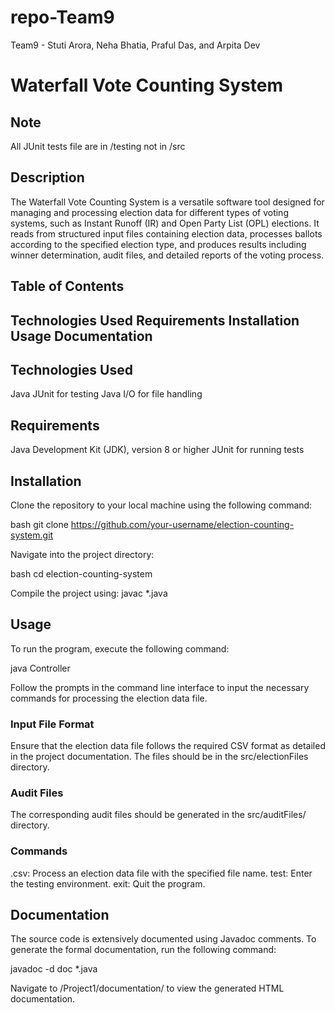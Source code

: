 # repo-Team9
Team9 - Stuti Arora, Neha Bhatia, Praful Das, and Arpita Dev


<h1>Waterfall Vote Counting System</h1>

<h2>Note</h2>
All JUnit tests file are in /testing not in /src


<h2>Description</h2>

The Waterfall Vote Counting System is a versatile software tool designed for managing and processing election data for different types of voting systems, such as Instant Runoff (IR) and Open Party List (OPL) elections. It reads from structured input files containing election data, processes ballots according to the specified election type, and produces results including winner determination, audit files, and detailed reports of the voting process.


<h2>Table of Contents<h2>

Technologies Used
Requirements
Installation
Usage
Documentation


<h2>Technologies Used</h2>

Java
JUnit for testing
Java I/O for file handling


<h2>Requirements</h2>

Java Development Kit (JDK), version 8 or higher
JUnit for running tests


<h2>Installation</h2>

Clone the repository to your local machine using the following command:

bash
git clone https://github.com/your-username/election-counting-system.git

Navigate into the project directory:

bash
cd election-counting-system

Compile the project using:
javac *.java


<h2>Usage</h2>

To run the program, execute the following command:

java Controller

Follow the prompts in the command line interface to input the necessary commands for processing the election data file.


<h3>Input File Format</h3>
Ensure that the election data file follows the required CSV format as detailed in the project documentation. The files should be in the src/electionFiles directory.

<h3>Audit Files</h3>
The corresponding audit files should be generated in the src/auditFiles/ directory. 


<h3>Commands</h3>

<yourfilename>.csv: Process an election data file with the specified file name.
test: Enter the testing environment.
exit: Quit the program.


<h2>Documentation</h2>

The source code is extensively documented using Javadoc comments. To generate the formal documentation, run the following command:

javadoc -d doc *.java

Navigate to /Project1/documentation/ to view the generated HTML documentation.
